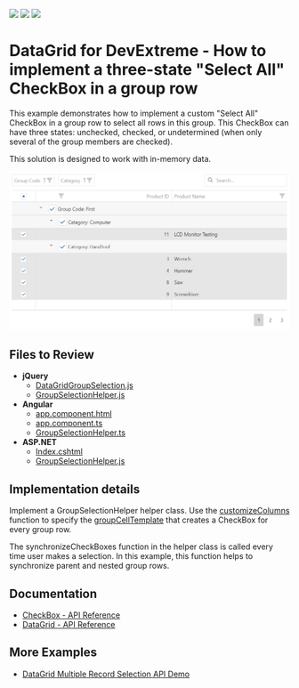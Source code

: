 <!-- default badges list -->
![](https://img.shields.io/endpoint?url=https://codecentral.devexpress.com/api/v1/VersionRange/128583254/20.1.7%2B)
[![](https://img.shields.io/badge/Open_in_DevExpress_Support_Center-FF7200?style=flat-square&logo=DevExpress&logoColor=white)](https://supportcenter.devexpress.com/ticket/details/T444368)
[![](https://img.shields.io/badge/📖_How_to_use_DevExpress_Examples-e9f6fc?style=flat-square)](https://docs.devexpress.com/GeneralInformation/403183)
<!-- default badges end -->

# DataGrid for DevExtreme - How to implement a three-state "Select All" CheckBox in a group row 

This example demonstrates how to implement a custom "Select All" CheckBox in a group row to select all rows in this group. This CheckBox can have three states: unchecked, checked, or undetermined (when only several of the group members are checked). 

This solution is designed to work with in-memory data.

<div align="center"><img alt="Implement a three-state "Select All" CheckBox" src="devextreme-datagrid-select-all-checkbox.png" /></div>

## Files to Review

- **jQuery**
    - [DataGridGroupSelection.js](jQuery/DataGridGroupSelection.js)
    - [GroupSelectionHelper.js](jQuery/GroupSelectionHelper.js)
- **Angular**
    - [app.component.html](Angular/src/app/app.component.html)
    - [app.component.ts](Angular/src/app/app.component.ts)
    - [GroupSelectionHelper.ts](Angular/src/app/GroupSelectionHelper.ts)
- **ASP.NET**    
    - [Index.cshtml](ASP.NET/Views/Home/Index.cshtml)
    - [GroupSelectionHelper.js](ASP.NET/wwwroot/js/GroupSelectionHelper.js)

## Implementation details

Implement a GroupSelectionHelper helper class. Use the [customizeColumns](https://js.devexpress.com/Documentation/ApiReference/UI_Components/dxDataGrid/Configuration/#customizeColumns) function to specify the [groupCellTemplate](https://js.devexpress.com/Documentation/ApiReference/UI_Components/dxDataGrid/Configuration/columns/#groupCellTemplate) that creates a CheckBox for every group row. 

The synchronizeCheckBoxes function in the helper class is called every time user makes a selection. In this example, this function helps to synchronize parent and nested group rows.

## Documentation

- [CheckBox - API Reference](https://js.devexpress.com/Documentation/ApiReference/UI_Components/dxCheckBox/)
- [DataGrid - API Reference](https://js.devexpress.com/Documentation/ApiReference/UI_Components/dxDataGrid/)

## More Examples

- [DataGrid Multiple Record Selection API Demo](https://js.devexpress.com/Demos/WidgetsGallery/Demo/DataGrid/MultipleRecordSelectionAPI)
